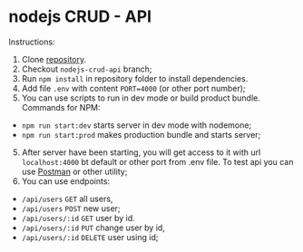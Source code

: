 # nodejs CRUD - API

Instructions:
1. Clone [repository](https://github.com/dzsilkov/nodejs-CRUD-API.git).
2. Checkout `nodejs-crud-api` branch; 
3. Run `npm install` in repository folder to install dependencies.
4. Add file `.env` with content `PORT=4000` (or other port number);
5. You can use scripts to run in dev mode or build product bundle. Commands for NPM:
- `npm run start:dev` starts server in dev mode with nodemone;
- `npm run start:prod` makes production bundle and starts server;
5. After server have been starting, you will get access to it with url `localhost:4000` bt default or other port from .env file. To test api you can use [Postman](https://www.postman.com/) or other utility;
6. You can use endpoints:
- `/api/users` `GET` all users,
- `/api/users` `POST` new user;
- `/api/users/:id` `GET` user by id.
- `/api/users/:id` `PUT` change user by id,
- `/api/users/:id` `DELETE` user using id;
